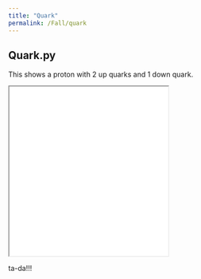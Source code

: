 ```yaml
---
title: "Quark"
permalink: /Fall/quark
---
```


## Quark.py
This shows a proton with 2 up quarks and 1 down quark.

<iframe src="../1_quark.html" width="320" height="340"></iframe>

ta-da!!!
